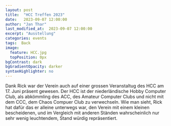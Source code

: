 ```yaml
---
layout: post
title:  "HCC Treffen 2023"
date:   2023-09-07 12:00:00
author: "Jan Thar"
last_modified_at:  2023-09-07 12:00:00
excerpt: "Ausstellung"
categories: events
tags:  Back
image:
  feature: HCC.jpg
  topPosition: 0px
bgContrast: dark
bgGradientOpacity: darker
syntaxHighlighter: no
---
```


Dank Rick war der Verein auch auf einer grossen Veranstaltug des HCC am 17. Juni präsent gewesen.
Der HCC ist der niederländische Hobby Computer Club, als abkömmling des ACC, des Amateur Computer Clubs und nicht mit dem CCC, dem Chaos Compuer Club zu verwechseln.
Wie man sieht, Rick hat dafür das er alleine unterwegs war, den Verein mit einem kleinen bescheidenen, und im Vergleich mit anderen Ständen wahrscheinlich nur sehr wenig leuchtendem, Stand würdig repräsentiert.
